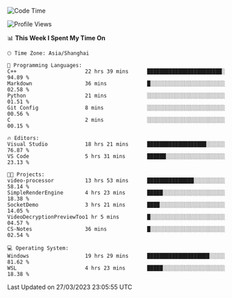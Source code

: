 <!--START_SECTION:waka-->
![Code Time](http://img.shields.io/badge/Code%20Time-807%20hrs%2013%20mins-blue)

![Profile Views](http://img.shields.io/badge/Profile%20Views-2-blue)

📊 **This Week I Spent My Time On** 

```text
🕑︎ Time Zone: Asia/Shanghai

💬 Programming Languages: 
C++                      22 hrs 39 mins      ████████████████████████░   94.89 % 
Markdown                 36 mins             █░░░░░░░░░░░░░░░░░░░░░░░░   02.58 % 
Python                   21 mins             ░░░░░░░░░░░░░░░░░░░░░░░░░   01.51 % 
Git Config               8 mins              ░░░░░░░░░░░░░░░░░░░░░░░░░   00.56 % 
C                        2 mins              ░░░░░░░░░░░░░░░░░░░░░░░░░   00.15 % 

🔥 Editors: 
Visual Studio            18 hrs 21 mins      ███████████████████░░░░░░   76.87 % 
VS Code                  5 hrs 31 mins       ██████░░░░░░░░░░░░░░░░░░░   23.13 % 

🐱‍💻 Projects: 
video-processor          13 hrs 53 mins      ███████████████░░░░░░░░░░   58.14 % 
SimpleRenderEngine       4 hrs 23 mins       █████░░░░░░░░░░░░░░░░░░░░   18.38 % 
SocketDemo               3 hrs 21 mins       ████░░░░░░░░░░░░░░░░░░░░░   14.05 % 
VideoDecryptionPreviewToo1 hr 5 mins         █░░░░░░░░░░░░░░░░░░░░░░░░   04.57 % 
CS-Notes                 36 mins             █░░░░░░░░░░░░░░░░░░░░░░░░   02.54 % 

💻 Operating System: 
Windows                  19 hrs 29 mins      ████████████████████░░░░░   81.62 % 
WSL                      4 hrs 23 mins       █████░░░░░░░░░░░░░░░░░░░░   18.38 % 
```


 Last Updated on 27/03/2023 23:05:55 UTC
<!--END_SECTION:waka-->